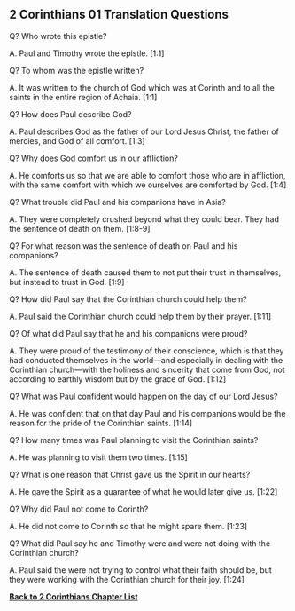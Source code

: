 ## 2 Corinthians 01 Translation Questions ##

Q? Who wrote this epistle?

A. Paul and Timothy wrote the epistle. [1:1]

Q? To whom was the epistle written?

A. It was written to the church of God which was at Corinth and to all the saints in the entire region of Achaia. [1:1]

Q? How does Paul describe God?

A. Paul describes God as the father of our Lord Jesus Christ, the father of mercies, and God of all comfort. [1:3]

Q? Why does God comfort us in our affliction?

A. He comforts us so that we are able to comfort those who are in affliction, with the same comfort with which we ourselves are comforted by God. [1:4]

Q? What trouble did Paul and his companions have in Asia?

A. They were completely crushed beyond what they could bear. They had the sentence of death on them. [1:8-9]

Q? For what reason was the sentence of death on Paul and his companions?

A. The sentence of death caused them to not put their trust in themselves, but instead to trust in God. [1:9]

Q? How did Paul say that the Corinthian church could help them?

A. Paul said the Corinthian church could help them by their prayer. [1:11]

Q? Of what did Paul say that he and his companions were proud?

A. They were proud of the testimony of their conscience, which is that they had conducted themselves in the world—and especially in dealing with the Corinthian church—with the holiness and sincerity that come from God, not according to earthly wisdom but by the grace of God. [1:12]

Q? What was Paul confident would happen on the day of our Lord Jesus?

A. He was confident that on that day Paul and his companions would be the reason for the pride of the Corinthian saints. [1:14]

Q? How many times was Paul planning to visit the Corinthian saints?

A. He was planning to visit them two times. [1:15]

Q? What is one reason that Christ gave us the Spirit in our hearts?

A. He gave the Spirit as a guarantee of what he would later give us. [1:22]

Q? Why did Paul not come to Corinth?

A. He did not come to Corinth so that he might spare them. [1:23]

Q? What did Paul say he and Timothy were and were not doing with the Corinthian church?

A. Paul said the were not trying to control what their faith should be, but they were working with the Corinthian church for their joy. [1:24]

__[Back to 2 Corinthians Chapter List](./)__

